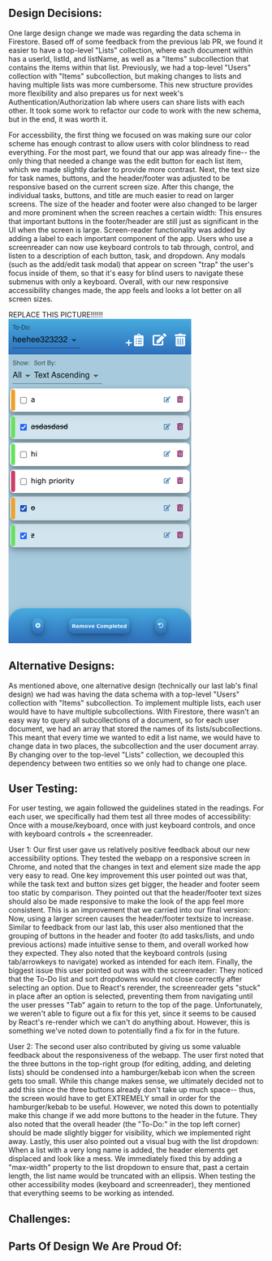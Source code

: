 ## Design Decisions:
One large design change we made was regarding the data schema in Firestore. Based off of some feedback from the previous lab PR, we found it easier to have a top-level "Lists" collection, where each document within has a userId, listId, and listName, as well as a "Items" subcollection that contains the items within that list. Previously, we had a top-level "Users" collection with "Items" subcollection, but making changes to lists and having multiple lists was more cumbersome. This new structure provides more flexibility and also prepares us for next week's Authentication/Authorization lab where users can share lists with each other. It took some work to refactor our code to work with the new schema, but in the end, it was worth it.

For accessbility, the first thing we focused on was making sure our color scheme has enough contrast to allow users with color blindness to read everything. For the most part, we found that our app was already fine-- the only thing that needed a change was the edit button for each list item, which we made slightly darker to provide more contrast. Next, the text size for task names, buttons, and the header/footer was adjusted to be responsive based on the current screen size. After this change, the individual tasks, buttons, and title are much easier to read on larger screens. The size of the header and footer were also changed to be larger and more prominent when the screen reaches a certain width: This ensures that important buttons in the footer/header are still just as significant in the UI when the screen is large. Screen-reader functionality was added by adding a label to each important component of the app. Users who use a screenreader can now use keyboard controls to tab through, control, and listen to a description of each button, task, and dropdown. Any modals (such as the add/edit task modal) that appear on screen "trap" the user's focus inside of them, so that it's easy for blind users to navigate these submenus with only a keyboard. Overall, with our new responsive accessibility changes made, the app feels and looks a lot better on all screen sizes.

REPLACE THIS PICTURE!!!!!!
![](final.png)

## Alternative Designs:
As mentioned above, one alternative design (technically our last lab's final design) we had was having the data schema with a top-level "Users" collection with "Items" subcollection. To implement multiple lists, each user would have to have multiple subcollections. With Firestore, there wasn't an easy way to query all subcollections of a document, so for each user document, we had an array that stored the names of its lists/subcollections. This meant that every time we wanted to edit a list name, we would have to change data in two places, the subcollection and the user document array. By changing over to the top-level "Lists" collection, we decoupled this dependency between two entities so we only had to change one place.

## User Testing:
For user testing, we again followed the guidelines stated in the readings. For each user, we specifically had them test all three modes of accessibility: Once with a mouse/keyboard, once with just keyboard controls, and once with keyboard controls + the screenreader.

User 1: Our first user gave us relatively positive feedback about our new accessibility options. They tested the webapp on a responsive screen in Chrome, and noted that the changes in text and element size made the app very easy to read. One key improvement this user pointed out was that, while the task text and button sizes get bigger, the header and footer seem too static by comparison. They pointed out that the header/footer text sizes should also be made responsive to make the look of the app feel more consistent. This is an improvement that we carried into our final version: Now, using a larger screen causes the header/footer textsize to increase. Similar to feedback from our last lab, this user also mentioned that the grouping of buttons in the header and footer (to add tasks/lists, and undo previous actions) made intuitive sense to them, and overall worked how they expected. They also noted that the keyboard controls (using tab/arrowkeys to navigate) worked as intended for each item. Finally, the biggest issue this user pointed out was with the screenreader: They noticed that the To-Do list and sort dropdowns would not close correctly after selecting an option. Due to React's rerender, the screenreader gets "stuck" in place after an option is selected, preventing them from navigating until the user presses "Tab" again to return to the top of the page. Unfortunately, we weren't able to figure out a fix for this yet, since it seems to be caused by React's re-render which we can't do anything about. However, this is something we've noted down to potentially find a fix for in the future.

User 2: The second user also contributed by giving us some valuable feedback about the responsiveness of the webapp. The user first noted that the three buttons in the top-right group (for editing, adding, and deleting lists) should be condensed into a hamburger/kebab icon when the screen gets too small. While this change makes sense, we ultimately decided not to add this since the three buttons already don't take up much space-- thus, the screen would have to get EXTREMELY small in order for the hamburger/kebab to be useful. However, we noted this down to potentially make this change if we add more buttons to the header in the future. They also noted that the overall header (the "To-Do:" in the top left corner) should be made slightly bigger for visibility, which we implemented right away. Lastly, this user also pointed out a visual bug with the list dropdown: When a list with a very long name is added, the header elements get displaced and look like a mess. We immediately fixed this by adding a "max-width" property to the list dropdown to ensure that, past a certain length, the list name would be truncated with an ellipsis. When testing the other accessibility modes (keyboard and screenreader), they mentioned that everything seems to be working as intended. 

## Challenges:


## Parts Of Design We Are Proud Of:
